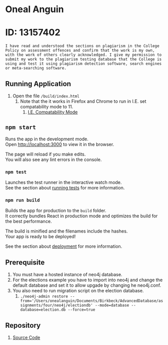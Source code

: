 
 # Oneal Anguin
 # ID: 13157402
 ``I have read and understood the sections on plagiarism in the College Policy on assessment offences and confirm that the work is my own, with the work of others clearly acknowledged. I give my permission to submit my work to the plagiarism
testing database that the College is using and test it using plagiarism detection software, search engines or meta-searching software.``

## Running Application
1. Open the file `/build/index.html`
   1. Note that the it works in Firefox and Chrome to run in I.E. set compatability mode to 11.
      1. [I.E. Compatability Mode](https://www.k-state.edu/its/helpdesk/ie10-enable-compatibility-mode.html)

## `npm start`

Runs the app in the development mode.<br>
Open [http://localhost:3000](http://localhost:3000) to view it in the browser.

The page will reload if you make edits.<br>
You will also see any lint errors in the console.

### `npm test`

Launches the test runner in the interactive watch mode.<br>
See the section about [running tests](https://facebook.github.io/create-react-app/docs/running-tests) for more information.

### `npm run build`

Builds the app for production to the `build` folder.<br>
It correctly bundles React in production mode and optimizes the build for the best performance.

The build is minified and the filenames include the hashes.<br>
Your app is ready to be deployed!

See the section about [deployment](https://facebook.github.io/create-react-app/docs/deployment) for more information.

## Prerequisite
1. You must have a hosted instance of neo4j database.
1. For the elections example you have to import into neo4j and change the default database and set it to allow upgade by changing he neo4j.conf.
1. You also need to run migration script on the election database.
   1. `./neo4j-admin restore --from='/Users/onealanguin/Documents/Birkbeck/AdvancedDatabase/assignments/four/neo4j/electiondb' --mode=database --database=election.db --force=true`

## Repository
1. [Source Code](https://github.com/oanguin/adms-election)
